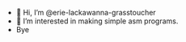 - 👋 Hi, I’m @erie-lackawanna-grasstoucher
- 👀 I’m interested in making simple asm programs.
- Bye

<!---
erie-lackawanna-grasstoucher/erie-lackawanna-grasstoucher is a ✨ special ✨ repository because its `README.md` (this file) appears on your GitHub profile.
You can click the Preview link to take a look at your changes.
--->
